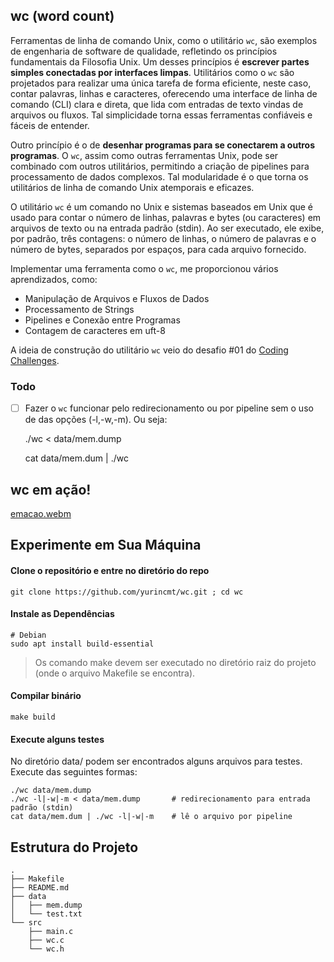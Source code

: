 ## wc (word count)

Ferramentas de linha de comando Unix, como o utilitário `wc`, são exemplos de engenharia de software de qualidade, refletindo os princípios fundamentais da Filosofia Unix. Um desses princípios é **escrever partes simples conectadas por interfaces limpas**. Utilitários como o `wc` são projetados para realizar uma única tarefa de forma eficiente, neste caso, contar palavras, linhas e caracteres, oferecendo uma interface de linha de comando (CLI) clara e direta, que lida com entradas de texto vindas de arquivos ou fluxos. Tal simplicidade torna essas ferramentas confiáveis e fáceis de entender.

Outro princípio é o de **desenhar programas para se conectarem a outros programas**. O `wc`, assim como outras ferramentas Unix, pode ser combinado com outros utilitários, permitindo a criação de pipelines para processamento de dados complexos. Tal modularidade é o que torna os utilitários de linha de comando Unix atemporais e eficazes.

O utilitário `wc` é um comando no Unix e sistemas baseados em Unix que é usado para contar o número de linhas, palavras e bytes (ou caracteres) em arquivos de texto ou na entrada padrão (stdin). Ao ser executado, ele exibe, por padrão, três contagens: o número de linhas, o número de palavras e o número de bytes, separados por espaços, para cada arquivo fornecido.

Implementar uma ferramenta como o `wc`, me proporcionou vários aprendizados, como:

- Manipulação de Arquivos e Fluxos de Dados
- Processamento de Strings
- Pipelines e Conexão entre Programas
- Contagem de caracteres em uft-8

A ideia de construção do utilitário `wc` veio do desafio #01 do [Coding Challenges](https://codingchallenges.fyi/challenges/challenge-wc).

### Todo

- [ ] Fazer o `wc` funcionar pelo redirecionamento ou por pipeline sem o uso de das opções (-l,-w,-m). Ou seja:

    ./wc < data/mem.dump
    
    cat data/mem.dum | ./wc

## wc em ação!

[emacao.webm](https://github.com/user-attachments/assets/67967934-1e43-4128-ba92-25681f1a0995)


## Experimente em Sua Máquina

#### Clone o repositório e entre no diretório do repo

    git clone https://github.com/yurincmt/wc.git ; cd wc

#### Instale as Dependências

    # Debian
    sudo apt install build-essential

> Os comando make devem ser executado no diretório raiz do projeto (onde o arquivo Makefile se encontra).

#### Compilar binário

    make build

#### Execute alguns testes

No diretório data/ podem ser encontrados alguns arquivos para testes. Execute das seguintes formas:

    ./wc data/mem.dump
    ./wc -l|-w|-m < data/mem.dump       # redirecionamento para entrada padrão (stdin)
    cat data/mem.dum | ./wc -l|-w|-m    # lê o arquivo por pipeline

## Estrutura do Projeto

    .
    ├── Makefile
    ├── README.md
    ├── data
    │   ├── mem.dump
    │   └── test.txt
    └── src
        ├── main.c
        ├── wc.c
        └── wc.h
